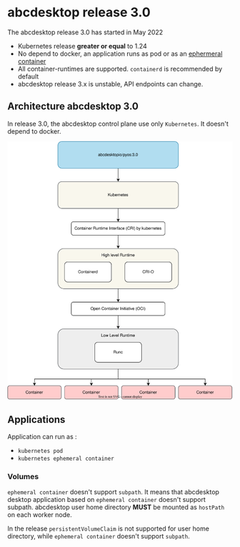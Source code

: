 # abcdesktop release 3.0

The abcdesktop release 3.0 has started in May 2022

* Kubernetes release **greater or equal** to 1.24
* No depend to docker, an application runs as pod or as an [ephermeral container](https://kubernetes.io/docs/concepts/workloads/pods/ephemeral-containers/)
* All container-runtimes are supported. `containerd` is recommended by default
* abcdesktop release 3.x is unstable, API endpoints can change.

## Architecture abcdesktop 3.0

In release 3.0, the abcdesktop control plane use only `Kubernetes`. It doesn't depend to docker. 

![abcdesktop design](config/img/kubernetes.abcdesktop.3.0.svg)


## Applications


Application can run as : 

  - `kubernetes pod`
  - `kubernetes ephemeral container`

### Volumes

`ephemeral container` doesn't support `subpath`. It means that abcdesktop desktop application based on `ephemeral container` doesn't support subpath. abcdesktop user home directory **MUST** be mounted as `hostPath` on each worker node.

In the release `persistentVolumeClaim` is not supported for user home directory, while `ephemeral container` doesn't support `subpath`.
